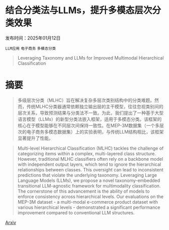 # 结合分类法与LLMs，提升多模态层次分类效果

发布时间：2025年01月12日

`LLM应用` `电子商务` `多模态分类`

> Leveraging Taxonomy and LLMs for Improved Multimodal Hierarchical Classification

# 摘要

> 多级层次分类（MLHC）旨在解决复杂多层次类别结构中的分类难题。然而，传统MLHC分类器通常依赖独立输出层的主干模型，往往忽视类别间的层次关系，导致预测结果与分类法不一致。为此，我们提出了一种基于大型语言模型（LLMs）的新型分类法嵌入框架，适用于多模态分类。该框架的核心在于模型能够在不同层次间保持一致性。在MEP-3M数据集（一个多层次的电子商务多模态数据集）上的实验表明，与传统LLM结构相比，该框架显著提升了性能。

> Multi-level Hierarchical Classification (MLHC) tackles the challenge of categorizing items within a complex, multi-layered class structure. However, traditional MLHC classifiers often rely on a backbone model with independent output layers, which tend to ignore the hierarchical relationships between classes. This oversight can lead to inconsistent predictions that violate the underlying taxonomy. Leveraging Large Language Models (LLMs), we propose a novel taxonomy-embedded transitional LLM-agnostic framework for multimodality classification. The cornerstone of this advancement is the ability of models to enforce consistency across hierarchical levels. Our evaluations on the MEP-3M dataset - a multi-modal e-commerce product dataset with various hierarchical levels - demonstrated a significant performance improvement compared to conventional LLM structures.

[Arxiv](https://arxiv.org/abs/2501.06827)